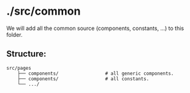 ./src/common
============================

We will add all the common source (components, constants, ...) to this folder.

## Structure: 

```
src/pages
    ├── components/                 # all generic components.                   
    ├── components/                 # all constants.
    └── .../
```